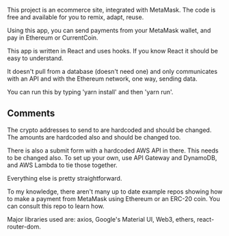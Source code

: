 This project is an ecommerce site, integrated with MetaMask. The code is free and available for you to remix, adapt, reuse.

Using this app, you can send payments from your MetaMask wallet, and pay in Ethereum or CurrentCoin.

This app is written in React and uses hooks. If you know React it should be easy to understand. 

It doesn't pull from a database (doesn't need one) and only communicates with an API and with the Ethereum network, one way, sending data.

You can run this by typing 'yarn install' and then 'yarn run'.
     	 
## Comments

The crypto addresses to send to are hardcoded and should be changed. The amounts are hardcoded also and should be changed too. 

There is also a submit form with a hardcoded AWS API in there. This needs to be changed also. To set up your own, use API Gateway and DynamoDB, and AWS Lambda to tie those together.

Everything else is pretty straightforward. 

To my knowledge, there aren't many up to date example repos showing how to make a payment from MetaMask using Ethereum or an ERC-20 coin. You can consult this repo to learn how.

Major libraries used are: axios, Google's Material UI, Web3, ethers, react-router-dom.
